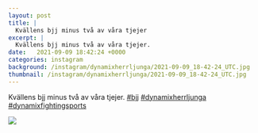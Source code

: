 ```yaml
---
layout: post
title: |
  Kvällens bjj minus två av våra tjejer
excerpt: |
  Kvällens bjj minus två av våra tjejer.   
date:   2021-09-09 18:42:24 +0000
categories: instagram
background: /instagram/dynamixherrljunga/2021-09-09_18-42-24_UTC.jpg
thumbnail: /instagram/dynamixherrljunga/2021-09-09_18-42-24_UTC.jpg
---
```

Kvällens bjj minus två av våra tjejer. [#bjj](https://www.instagram.com/explore/tags/bjj/) [#dynamixherrljunga](https://www.instagram.com/explore/tags/dynamixherrljunga/) [#dynamixfightingsports](https://www.instagram.com/explore/tags/dynamixfightingsports/)



<img src='/www-dynamix-herrljunga/instagram/dynamixherrljunga/2021-09-09_18-42-24_UTC.jpg' class='img-fluid' />
